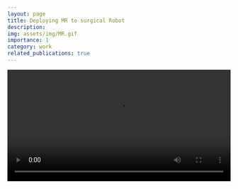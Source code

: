 ```yaml
---
layout: page
title: Deploying MR to surgical Robot
description: 
img: assets/img/MR.gif
importance: 1
category: work
related_publications: true
---
```


<video width="100%" controls>
  <source src="/assets/video/MR_2.mp4" type="video/mp4">
  Your browser does not support the video tag.
</video>

